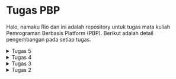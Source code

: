 # Tugas PBP
Halo, namaku Rio dan ini adalah repository untuk tugas mata kuliah Pemrograman Berbasis Platform (PBP). Berikut adalah detail pengembangan pada setiap tugas.

<details>
    <summary>
        Tugas 5
    </summary>

Nama      : Muhammad Mariozulfandy

NPM       : 2206041404

Kelas     : PBP C

Aplikasi  : Book List

### 1. Jelaskan manfaat dari setiap element selector dan kapan waktu yang tepat untuk menggunakannya!

= Elemen Selector dalam CSS adalah metode pemilihan elemen berdasarkan nama elemen dalam dokumen HTML, seperti ```<p>```, ```<h1>```, atau ```<div>```. Manfaat utama dari penggunaan element selector adalah kemampuannya untuk menerapkan gaya secara konsisten pada semua elemen dengan nama yang sama di seluruh halaman web. Hal ini berguna ketika kita ingin mengaplikasikan gaya dasar ke seluruh elemen dengan nama yang sama tanpa perlu menambahkan kelas atau ID tambahan. Element selector sebaiknya digunakan ketika konsistensi tampilan elemen-elemen tersebut adalah prioritas utama dalam desain halaman web.

### 2. Jelaskan HTML5 Tag yang kamu ketahui!

= HTML5 adalah versi terbaru dari bahasa markup HTML yang menawarkan tag-tag baru untuk menggambarkan struktur dan makna dari konten dalam dokumen HTML. Beberapa tag HTML5 yang umum digunakan antara lain:

- ```<header>```: Digunakan untuk bagian kepala dokumen atau bagian dari sebuah situs web.
- ```<nav>```: Untuk menyusun menu navigasi.
- ```<section>```: Mengelompokkan konten yang terkait dalam sebuah bagian.
- ```<article>```: Menandai konten yang dapat berdiri sendiri, seperti posting blog atau berita.
- ```<footer>```: Bagian bawah dari dokumen atau elemen tertentu.
- ```<video>```: Digunakan untuk menampilkan video. Tag-tag ini membantu meningkatkan struktur dan semantik dalam dokumen HTML.

### 3. Jelaskan perbedaan antara margin dan padding!

= Margin dan padding adalah dua properti CSS yang digunakan untuk mengatur ruang di sekitar elemen. Margin mengatur ruang di luar elemen dan mempengaruhi jarak antara elemen dengan elemen lainnya. Di sisi lain, padding mengatur ruang di dalam elemen dan mempengaruhi jarak antara konten elemen dan batas elemen tersebut. Ini berarti bahwa margin mempengaruhi ruang antara elemen dan elemen lain di sekitarnya, sedangkan padding mempengaruhi ruang antara konten elemen dan batas elemen itu sendiri.

### 4. Jelaskan perbedaan antara framework CSS Tailwind dan Bootstrap! Kapan sebaiknya kita menggunakan Bootstrap daripada Tailwind, dan sebaliknya?

= Bootstrap dan Tailwind CSS adalah dua alat yang berbeda untuk membangun tampilan situs web. Bootstrap menyediakan berbagai komponen yang sudah didesain dan siap pakai, sehingga memungkinkan kita membuat situs dengan cepat tanpa harus membuat banyak kode CSS kustom. Di sisi lain, Tailwind CSS memberikan banyak utilitas CSS yang lebih dasar yang memungkinkan kita membuat tampilan yang lebih unik sesuai kebutuhan. Ketika kita perlu membuat situs dengan cepat menggunakan komponen siap pakai, Bootstrap bisa menjadi pilihan yang baik. Sementara itu, jika kita ingin lebih banyak kontrol dan kreativitas dalam desain tampilan, Tailwind bisa lebih cocok. Pilihannya tergantung pada kebutuhan proyek masing-masing.

### 5. Jelaskan bagaimana cara kamu mengimplementasikan checklist di atas secara step-by-step (bukan hanya sekadar mengikuti tutorial)!

= **a. Kustomisasi halaman login, register, dan tambah inventori semenarik mungkin.**

- Didalam ```base.html```, tambahkan tag ```<meta name="viewport">``` agar halaman web dapat menyesuaikan ukuran dan perilaku perangkat mobile.
```html
<head>
    {% block meta %}
        <meta charset="UTF-8" />
        <meta name="viewport" content="width=device-width, initial-scale=1">
    {% endblock meta %}
</head>
```

- Menambahkan Bootstrap CSS, JS, dan jQuery.
```html
<head>
    ...
    {% endblock meta %}
    <link rel="stylesheet" href="https://stackpath.bootstrapcdn.com/bootstrap/4.5.2/css/bootstrap.min.css">
    <script src="https://code.jquery.com/jquery-3.5.1.slim.min.js"></script>
    <script src="https://cdn.jsdelivr.net/npm/@popperjs/core@2.11.6/dist/umd/popper.min.js"></script>
    <script src="https://stackpath.bootstrapcdn.com/bootstrap/4.5.2/js/bootstrap.min.js"></script>
</head>
```

- Kustomisasi halaman login ```login.html```, register ```register.html```, dan penambahan item ```create_item.html``` dengan penggunaan warna dan card.

login:
```html
{% extends 'base.html' %}

{% block meta %}
    <title>Login</title>
{% endblock meta %}

{% block content %}
<div class="container mt-5">
    <div class="row justify-content-center">
        <div class="col-md-6">
            <div class="card">
                <div class="card-header bg-primary text-white">Login</div>
                <div class="card-body">
                    <form method="POST" action="">
                        {% csrf_token %}
                        <div class="form-group">
                            <label for="username">Username:</label>
                            <input type="text" name="username" id="username" placeholder="Username" class="form-control">
                        </div>
                        <div class="form-group">
                            <label for="password">Password:</label>
                            <input type="password" name="password" id="password" placeholder="Password" class="form-control">
                        </div>
                        <div class="form-group">
                            <button class="btn btn-primary btn-block" type="submit">Login</button>
                        </div>
                    </form>
                    {% if messages %}
                        <div class="alert alert-danger">
                            <ul>
                                {% for message in messages %}
                                    <li>{{ message }}</li>
                                {% endfor %}
                            </ul>
                        </div>
                    {% endif %}
                    <p class="text-center">Don't have an account yet? <a href="{% url 'main:register' %}">Register Now</a></p>
                </div>
            </div>
        </div>
    </div>
</div>
{% endblock content %}
```
register:
```html
{% extends 'base.html' %}

{% block meta %}
    <title>Register</title>
{% endblock meta %}

{% block content %}
<div class="container mt-5">
    <div class="row justify-content-center">
        <div class="col-md-8"> <!-- Increase the column size to 8 -->
            <div class="card">
                <div class="card-header bg-primary text-white">
                    Register
                </div>
                <div class="card-body">
                    <form method="POST">
                        {% csrf_token %}
                        
                        <div class="form-group">
                            {{ form.as_p }}
                        </div>
                        
                        <div class="form-group text-center">
                            <button class="btn btn-primary btn-block" type="submit" name="submit">
                                Daftar
                            </button>
                        </div>
                    </form>
                    
                    {% if messages %}
                    <div class="alert alert-danger">
                        <ul>
                            {% for message in messages %}
                            <li>{{ message }}</li>
                            {% endfor %}
                        </ul>
                    </div>
                    {% endif %}
                </div>
            </div>
        </div>
    </div>
</div>
{% endblock content %}
```

create_item:
```html
{% extends 'base.html' %} 

{% block content %}
<div class="container mt-5">
    <div class="row justify-content-center">
        <div class="col-md-6">
            <div class="card">
                <div class="card-header bg-primary text-white">Add New Item</div>
                <div class="card-body">
                    <form method="POST">
                        {% csrf_token %}
                        <div class="form-group">
                            {{ form.as_p }}
                        </div>
                        <div class="form-group">
                            <button class="btn btn-primary btn-block" type="submit">Add Item</button>
                        </div>
                    </form>
                </div>
            </div>
        </div>
    </div>
</div>
{% endblock %}
```
**b. Kustomisasi halaman daftar inventori menjadi lebih berwarna maupun menggunakan approach lain seperti menggunakan Card.**

- Melakukan kustomisasi halaman daftar item ```main.html``` menjadi lebih berwarna dan menggunakan approach Card agar mirip dengan halaman login, register, dan create_item. Selain halamannya, daftar item yang awalnya tabel juga diubah menjadi bentuk card.

```html
{% extends 'base.html' %}

{% block content %}
    <div class="container mt-5">
        <div class="row">
            <div class="col-lg-20">
                <div class="card w-100">
                    <div class="card-header bg-primary text-white">
                        <h2 class="mb-0">Book List</h2>
                    </div>
                    <div class="card-body">
                        <div class="user-info">
                            <h5>Username:</h5>
                            <p>{{ Username }}</p>

                            <h5>Nama:</h5>
                            <p>{{ Nama }}</p>

                            <h5>Kelas:</h5>
                            <p>{{ Kelas }}</p>

                            <h5>Nama Aplikasi:</h5>
                            <p>{{ Aplikasi }}</p>
                        </div>

                        <hr>

                        <div class="item-count">
                            <h5 class="text-info">Kamu menyimpan {{ jumlah_items }} item pada aplikasi ini.</h5>
                        </div>

                        <hr>

                        <div class="container mt-5">
                            <div class="row">
                                {% for item in items %}
                                <div class="col-lg-4 mb-3">
                                    <div class="card">
                                        <div class="card-header {% if forloop.last %}latest-item-header{% endif %}">
                                            <h5 class="card-title">{{ item.name }}</h5>
                                        </div>
                                        <div class="card-body">
                                            <p class="card-text">Amount: {{ item.amount }}</p>
                                            <p class="card-text">Description: {{ item.description }}</p>
                                            <p class="card-text">Date Added: {{ item.date_added }}</p>
                                        </div>
                                    </div>
                                </div>
                                {% endfor %}
                            </div>
                        </div>

                        <hr>

                        <h5 class="text-success">Sesi terakhir login: {{ last_login }}</h5>

                        <hr>

                        <div class="button-container">
                            <a href="{% url 'main:create_item' %}" class="btn btn-success">
                                <i class="fas fa-plus"></i> Add New Item
                            </a>

                            <a href="{% url 'main:logout' %}" class="btn btn-danger">
                                <i class="fas fa-sign-out-alt"></i> Logout
                            </a>
                        </div>
                    </div>
                </div>
            </div>
        </div>
    </div>
{% endblock content %}
```

**Bonus. Memberikan warna yang berbeda (teks atau background) pada baris terakhir dari item pada inventori anda menggunakan CSS.**

- Membuat directory ```static/css``` dan membuat file ```styles.css``` pada root directory.
```
book_list/
├── book_list/
├── main/
├── static/
│   └── css/
│       └── styles.css  <-- File CSS
└── ...
```

- Membuat css class pada ```styles.css``` untuk menentukan style card item.
```css
.card {
    border: 1px solid #ccc;
    border-radius: 5px;
}

.card-header {
    background-color: #f0f0f0;
    font-weight: bold;
    text-align: center;
}

.card-title {
    margin-bottom: 0;
}

.latest-item-header {
    background-color: #3399ff;
    font-weight: bold;
}
```

- Menambahkan link ke ```styles.css``` yang telah dibuat pada template ```base.html```.
```html
<head>
    ...
    <link rel="stylesheet" type="text/css" href="{% static 'css/styles.css' %}">
</head>
```

- Menambahkan konfigurasi pengaturan projek pada ```settings.py```.
```python
# Static files (CSS, JavaScript, Images)
# https://docs.djangoproject.com/en/4.2/howto/static-files/
STATIC_URL = 'static/'
STATICFILES_DIRS = [BASE_DIR / 'static']
```

- Menjalankan ```python manage.py collectstatic``` untuk mengumpulkan semua static files pada satu direktori. Yang siap dideploy ke production server.

- Menambahkan ```<div class="card-header {% if forloop.last %}latest-item-header{% endif %}">``` ke class ```card-header``` pada laman ```main.html``` agar last item yang dilooping mengikuti class ```latest-item-header``` pada ```styles.css```.

</details>

<details>
    <summary>
        Tugas 4
    </summary>

Nama      : Muhammad Mariozulfandy

NPM       : 2206041404

Kelas     : PBP C

Aplikasi  : Book List

1. Apa itu Django UserCreationForm, dan jelaskan apa kelebihan dan kekurangannya?

= UserCreationForm adalah formulir bawaan Django yang memudahkan pembuatan formulir pendaftaran pengguna dalam aplikasi web. Dengan formulir ini, pengguna baru dapat mendaftar dengan mudah di situs web Anda tanpa harus menulis kode dari awal. Kelebihan dari UserCreationForm adalah mudah digunakan (cepat menempatkan fitur pendaftaran pengguna aplikasi web tanpa perlu menulis kode form secara manual), validasi otomatis (memastikan pengguna memasukkan informasi yang valid saat mendaftar termasuk pemeriksaan ketersediaan alamat email dan validasi password), terintegrasi dengan fitur autentikasi Django seperti login dan logout, dan dapat dikustomisasi dengan membuat form sendiri yang menurunkan kelas UserCreationForm. Kekurangannya adalah hanya meminta informasi dasar seperti username, password, dan alamat email. Sehingga kurang fleksibel jika membutuhkan informasi tambahan atau langkah-langkah lain dalam pendaftaran. Selain itu, UserCreationForm juga memiliki beberapa pengaturan bawaan yang bisa jadi tidak sesuai dengan kebutuhan aplikasi sehingga perlu diubah agar mendapatkan kontrol yang lebih tinggi.

2.  Apa perbedaan antara autentikasi dan otorisasi dalam konteks Django, dan mengapa keduanya penting?

= Authentication (autentikasi) memverifikasi identitas pengguna atau layanan sebelum memberi mereka akses seperti permintaan username dan password, sementara Authorization (otorisasi) menentukan apa yang dapat mereka lakukan setelah mereka memiliki akses seperti perbedaan akses yang dimiliki oleh user dan admin pada suatu website. Contohnya pada aplikasi X (dulunya Twitter) dimana awalnya akan dilakukan autentikasi (permintaan username dan password) agar memperoleh akses akun yang dapat menggunakan berbagai fitur di X. Setelah masuk di X, akan dilakukan otorisasi untuk mengenali apa yang dapat kita lakukan, jika kita adalah user biasa fitur-fitur yang kita bisa gunakan akan berbeda dengan verified user (yang dapat diperoleh dengan membayar ke X). Keduanya penting karena autentikasi and otorisasi adalah dua proses utama keamanan informasi yang digunakan administrasi untuk melindungi sistem dan informasi, dimana autentikasi memverifikasi identitas pengguna sehingga identitas yang mengakses sistem dapat diketahui dan otorisasi menentukan apakah akses yang mereka punya benar sehingga tidak ada kesalahan dalam penggunaan sistem.

3. Apa itu cookies dalam konteks aplikasi web, dan bagaimana Django menggunakan cookies untuk mengelola data sesi pengguna?

= Cookies adalah jenis data yang disimpan di sisi klien (biasanya di browser web) saat pengguna berinteraksi dengan situs web. Cookies digunakan untuk menyimpan potongan kecil informasi  yang dapat diakses oleh server web ketika pengguna kembali ke situs web. Mereka digunakan untuk berbagai tujuan, termasuk mengidentifikasi pengguna, menyimpan preferensi, dan melacak perilaku pengguna.

Django menggunakan cookies untuk mengelola data sesi pengguna melalui modul yang disebut sessions (sesi). Django menggunakan cookie untuk mengelola data sesi pengguna dengan cara menghasilkan ID sesi unik untuk setiap pengguna yang disimpan dalam cookie di sisi klien saat pengguna mengakses situs web. Data sesi sebenarnya disimpan di server Django, bukan di cookie itu sendiri. Saat pengguna kembali ke situs web, Django mengidentifikasi pengguna berdasarkan ID sesi yang disimpan dalam cookie, dan kemudian mengambil data sesi yang sesuai dari server. Ini memungkinkan Django untuk menjaga status login pengguna, menyimpan preferensi, dan memberikan pengalaman yang personal kepada pengguna, semuanya dengan aman dan terlindungi dari potensi ancaman keamanan.

4. Apakah penggunaan cookies aman secara default dalam pengembangan web, atau apakah ada risiko potensial yang harus diwaspadai?

= Penggunaan cookies dalam pengembangan web bisa menjadi aman atau berisiko tergantung pada bagaimana mereka digunakan. Cookies adalah file kecil yang disimpan di perangkat pengguna saat mengakses situs web, dan mereka digunakan untuk menyimpan informasi seperti login, preferensi, atau keranjang belanja. Namun, ada risiko keamanan jika cookies disalahgunakan oleh penyerang. Misalnya, penyerang bisa mencuri data pribadi atau meretas akun pengguna jika cookies tidak diatur dengan baik. Oleh karena itu, untuk menjaga keamanan, pastikan menggunakan HTTPS, atur waktu kedaluwarsa yang tepat, enkripsi data sensitif, dan selalu ikuti peraturan privasi data yang berlaku.

5. Jelaskan bagaimana cara kamu mengimplementasikan checklist di atas secara step-by-step (bukan hanya sekadar mengikuti tutorial)!

= **a. Mengimplementasikan fungsi registrasi, login, dan logout.**

- Membuat masing-masing fungsi untuk menampilkan halaman registrasi ```register```, login ```login_user```, dan logout ```logout_user``` pada ```views.py```.

```python
def register(request):
    form = UserCreationForm()

    if request.method == "POST":
        form = UserCreationForm(request.POST)
        if form.is_valid():
            form.save()
            messages.success(request, 'Your account has been successfully created!')
            return redirect('main:login')
    context = {'form':form}
    return render(request, 'register.html', context)
```
```python
def login_user(request):
    if request.method == 'POST':
        username = request.POST.get('username')
        password = request.POST.get('password')
        user = authenticate(request, username=username, password=password)
        if user is not None:
            login(request, user)
            return redirect('main:show_main')
        else:
            messages.info(request, 'Sorry, incorrect username or password. Please try again.')
    context = {}
    return render(request, 'login.html', context)
```
```python
def logout_user(request):
    logout(request)
    return redirect('main:login')
```

- Membuat/menambahkan berkas html yang akan ditampilkan saat melakukan registrasi, login, logout. Untuk registrasi dan login akan membuat halaman baru yang akan ditampilkan yaitu ```register.html``` dan ```login.html```, sementara logout berupa tombol pada halaman ```main.html``` yang mengarahkan ke urlpatterns yang mengimplementasi fungsi untuk logout.

- Menambahkan urlspatterns pada ```urls.py``` yang mengimplementasikan setiap fungsi pada ```views.py``` yang dibuat agar dapat dijalankan sesuai request yang diterima.

```python
urlpatterns = [
    ...
    path('register/', register, name='register'), 
    path('login/', login_user, name='login'),
    path('logout/', logout_user, name='logout')
]
```
- Merestriksi akses halaman main agar diperlukan login terlebih dahulu. Dilakukan dengan menambahkan ```@login_required(login_url='/login')``` di atas fungsi ```show_main```. Ini sebagai bentuk autentikasi agar halaman main hanya dapat diakses pengguna yang sudah registrasi dan login.

**b. Membuat dua akun pengguna dengan masing-masing tiga dummy data menggunakan model yang telah dibuat pada aplikasi sebelumnya untuk setiap akun di lokal.**

Implementasi:

Saat membuka halaman utama web, akan diperlukan login (autentikasi) sehingga mengarah ke halaman login. Di halaman login dapat menekan tombol ```Register Now``` untuk mengarah ke halaman register. Membuat akun dengan username (riozulfandy), passsword, dan konfirmasi password. Dilakukan hal yang sama untuk akun kedua dengan username (riozulfandy2). Pada masing-masing akun, ditambahakan tiga objek model data (Item) dengan fitur fungsi pembuatan objek pada form yang  yang sudah dibuat sebelumnya. Saat ini, setiap objek Item memiliki empat atribut (nama, jumlah, deskripsi, tanggal ditambahkan). Karena konteks website ini (Book List) adalah list buku, maka atribut objek yang diisi dengan nama, deskripsi, dan jumlah buku. Screenshot halaman main masing-masing akun:

![Alt text](image.png)

![Alt text](image-1.png)

**c. Menghubungkan model Item dengan User.**

- Menambahkan atribut model Item yaitu ```user``` yang berisi objek dari model User (model yang menyimpan informasi semua user yang pada aplikasi). Dalam hal ini digunakan many to one model relationship yang dapat menghubungkan banyak objek Item dengan satu objek User.

```python
class Item(models.Model):
    user = models.ForeignKey(User, on_delete=models.CASCADE)
    ...
```

- Mengubah fungsi ```create_item``` agar  Django tidak langsung menyimpan objek yang telah dibuat dari form langsung ke database untuk dimodifikasi terlebih dahulu. Pada kasus ini, kita akan mengisi atribut user pada objek Item dengan objek User dari nilai ```request.user``` yang sedang terotorisasi untuk menandakan bahwa objek tersebut dimiliki oleh pengguna yang sedang login.

```python
def create_item(request):
 form = ProductForm(request.POST or None)

 if form.is_valid() and request.method == "POST":
     item = form.save(commit=False)
     item.user = request.user
     item.save()
     return HttpResponseRedirect(reverse('main:show_main'))
 ...
```

- Mengubah fungsi ```show_main``` sehingga items yang akan ditampilkan pada halaman main adalah milik user dengan melakukan filtering objek Item sehingga atribut user nya sama dengan user yang sedang login.

```python
def show_main(request):
    items = Item.objects.filter(user=request.user)
    ...
```

- Melakukan ```makemigrations``` dan ```migrate``` karena telah mengubah model. Sehingga database dapat menyesuaikan sesuai struktur model yang baru.

**d. Menampilkan detail informasi pengguna yang sedang logged in seperti username dan menerapkan cookies seperti last login pada halaman utama aplikasi.**

- Mengubah fungsi ```login_user```, dengan membuat cookie yang bernama ```last_login``` untuk melihat kapan terakhir kali pengguna melakukan login yang diset saat pengguna melakukan login.

```python
if user is not None:
    login(request, user)
    response = HttpResponseRedirect(reverse("main:show_main")) 
    response.set_cookie('last_login', str(datetime.datetime.now()))
    return response
```

- Mengubah fungsi ```logout_user``` agar cookie ```last_login``` yang sebelumnya dibuat set saat login dihapus saat logout.

```python
def logout_user(request):
    logout(request)
    response = HttpResponseRedirect(reverse('main:login'))
    response.delete_cookie('last_login')
    return response
```

- Menambahkan konteks pada fungsi ```show_main``` untuk menampilkan username dari user yang sedang login dan cookie ```last_login``` yang sudah dibuat saat user login. Karena menambahkan konteks, juga perlu ditambahkan key dari konteks tersebut pada ```main.html``` untuk ditampilkan.

```python
context = {
        ...
        'Username': request.user.username,
        'last_login': request.COOKIES['last_login'],
        ...
    }
```
```html
...
<h5>Username:</h5>
<p>{{Username}}</p>
...
```
```html
...
<h5>Sesi terakhir login: {{ last_login }}</h5>
...
```

</details>

<details>
    <summary>
        Tugas 3
    </summary>

Nama      : Muhammad Mariozulfandy

NPM       : 2206041404

Kelas     : PBP C

Aplikasi  : Book List

1. Apa perbedaan antara form POST dan form GET dalam Django?

= GET digunakan untuk membaca/mengambil data dari server web. GET mengembalikan kode status HTTP 200 (OK) jika data berhasil diambil dari server. Sementara POST digunakan untuk mengirim data (file, data form, dll) ke server. Jika pembuatan berhasil, ia mengembalikan kode status HTTP 201. Berikut beberapa perbedaannya:

POST:

-Nilai variabel tidak ditampilkan di URL

-Lebih aman

-Tidak dibatasi panjang string

-Pengambilan variabel dengan request.POST.get

-Biasanya untuk input data melalui form

-Digunakan untuk mengirim data-data penting seperti password

GET:

-Nilai variabel ditampilkan di URL sehingga user dapat dengan mudah memasukkan nilai variabel baru

-Kurang aman

-Dibatasi panjang string sampai 2047 karakter

-Pengambilan variabel dengan request.POST.get

-Biasanya untuk input data melalui link

-Digunakan untuk mengirim data-data tidak penting

2. Apa perbedaan utama antara XML, JSON, dan HTML dalam konteks pengiriman data?

= XML adalah bahasa markup yang sangat fleksibel dan dapat digunakan untuk mendefinisikan struktur data yang kompleks. Ini menggunakan tag yang dapat disesuaikan oleh pengguna untuk mendefinisikan elemen data dan hierarki. JSON adalah format data ringkas yang berbasis teks dan memiliki struktur yang mirip dengan objek JavaScript. Ini terdiri dari pasangan nama-nilai (key-value pairs). HTML adalah bahasa markup yang digunakan untuk membuat halaman web. Ini memiliki struktur yang lebih terbatas dan dirancang untuk menampilkan konten dalam bentuk halaman web. Perbedaan utama diantaranya adalah XML digunakan untuk mendefinisikan struktur data yang kompleks, JSON digunakan untuk pertukaran data dalam format ringkas, sedangkan HTML digunakan untuk membuat halaman web dan menampilkan konten. 

3. Mengapa JSON sering digunakan dalam pertukaran data antara aplikasi web modern?

= JSON adalah format data yang ringkas dan mudah dibaca oleh programmer dalam bentuk (key-value pairs). JSON bagian integral dari JavaScript, sehingga memudahkan penggunaannya dalam lingkungan pengembangan web yang berbasis JavaScript. JSON juga mendukung struktur data yang bersarang (nested), yang memungkinkan representasi data yang kompleks dan hierarkis. Selain itu, format data JSON yang ringan dalam hal ukuran. Ini menghasilkan overhead yang lebih rendah dalam pertukaran data antara klien dan server, yang dapat meningkatkan kinerja dan kecepatan dalam aplikasi web.

4. Jelaskan bagaimana cara kamu mengimplementasikan checklist di atas secara step-by-step (bukan hanya sekadar mengikuti tutorial)!

= 

**a. Membuat input form untuk menambahkan objek model (item) pada app sebelumnya.**

- Membuat file baru dengan nama forms.py pada aplikasi main untuk membuat struktur form yang dapat menerima data baru.

```python
from django.forms import ModelForm
from main.models import Item

class ItemForm(ModelForm):
    class Meta:
        model = Item
        fields = ["name", "amount", "description"]
```

Item merupakan model yang digunakan untuk form (yang telah dibuat pada Tugas 1). Ketika data dari form disimpan, isi dari form akan disimpan menjadi sebuah objek class Item. Fields berisi field dari model Item yang digunakan untuk form.

- Membuat template HTML baru bernama create_item.html untuk menampilkan form untuk membuat item baru.

```html
{% extends 'base.html' %} 

{% block content %}
<h1>Add New Item</h1>

<form method="POST">
    {% csrf_token %}
    <table>
        {{ form.as_table }}
        <tr>
            <td></td>
            <td>
                <input type="submit" value="Add Item"/>
            </td>
        </tr>
    </table>
</form>

{% endblock %}
```


- Import beberapa package dan membuat fungsi baru dengan nama create_item yang menerima parameter request untuk membuat form yang membuat objek item baru.

```python
from django.http import HttpResponseRedirect
from main.forms import ItemForm
from django.urls import reverse
```
```python
def create_item(request):
    form = ItemForm(request.POST or None)

    if form.is_valid() and request.method == "POST":
        form.save()
        return HttpResponseRedirect(reverse('main:show_main'))
    context = {'form': form}
    return render(request, "create_item.html", context)
```
Melakukan render tampilan template create_item.html kemudian membuat objek ItemForm berdasarkan QueryDict yang diinput user, dilakukan validasi, disimpan, dan redirect ke page main.

- Menambahkan button pada main.html yang mengarah url dari fungsi create_item pada view yang telah dibuat untuk membuat form.
```html
    <a href="{% url 'main:create_item' %}">
        <button>
            Add New Item
        </button>
    </a>
```

- Membuat routing url pada urls.py yang mengarah ke fungsi create_item untuk pembuatan form. Dengan menambahkan ```path('create-item', create_item, name='create_item')``` pada list urlpatterns.

**b. Menambahkan 5 fungsi views untuk melihat objek yang sudah ditambahkan dalam format HTML, XML, JSON, XML by ID, dan JSON by ID.**

- Melihat objek yang sudah ditambahkan dalam format HTML dilakukan dengan memperbarui fungsi show_main dengan menambahkan setiap objek Item yang sudah ditambahkan sebelumnya untuk dirender serta jumlah dari objek Item yang sudah ditambahkan sebelumnya. Karena show_main melakukan render terhadap main.html, main.html juga diperbarui dengan menambahkan tabel yang berisi setiap atribut dari setiap objek Item yang telah dibuat sebelumnya (name, amount, description, date_added) dan jumlah dari objek yang ditambahkan sebelumnya.

```python
def show_main(request):
    items = Item.objects.all()
    jumlah_items = Item.objects.all().count()

    context = {
        'Nama': 'Muhammad Mariozulfandy',
        'Kelas': 'PBP C',
        'Aplikasi': 'Book List',
        'items': items,
        'jumlah_items': jumlah_items
    }

    return render(request, "main.html", context)
```
```html
<h5>Kamu menyimpan {{jumlah_items}} item pada aplikasi ini.</h5>

<table>
    <tr>
        <th>Name</th>
        <th>Amount</th>
        <th>Description</th>
        <th>Date Added</th>
    </tr>

    {% comment %} Berikut cara memperlihatkan data produk di bawah baris ini {% endcomment %}

    {% for item in items %}
        <tr>
            <td>{{item.name}}</td>
            <td>{{item.amount}}</td>
            <td>{{item.description}}</td>
            <td>{{item.date_added}}</td>
        </tr>
    {% endfor %}
</table>
```

- Melihat objek yang sudah ditambahkan dalam format XML, JSON, JSON by ID, dan XML by ID dilakukan dengan memanfaatkan ```django.core.serializers``` untuk transformasi data menjadi format lain seperti XML dan JSON. Untuk XML dan JSON, data yang ditransformasi adalah semua objek pada Item yang telah ditambahkan sebelumnya. Sementara JSON by ID dan XML by ID, data yang ditransformasi adalah data dengan ID yang ditetapkan (dilakukan filtering). Implementasi dilakukan dengan menambahkan fungsi show_xml dan show_json yang menerima parameter request dan show_xml_by_id dan show_json_by_id yang menerima parameter request dan ID.
```python
def show_xml(request):
    data = Item.objects.all()
    return HttpResponse(serializers.serialize("xml", data), content_type="application/xml")
def show_json(request):
    data = Item.objects.all()
    return HttpResponse(serializers.serialize("json", data), content_type="application/json")
def show_xml_by_id(request, id):
    data = Item.objects.filter(pk=id)
    return HttpResponse(serializers.serialize("xml", data), content_type="application/xml")
def show_json_by_id(request, id):
    data = Item.objects.filter(pk=id)
    return HttpResponse(serializers.serialize("json", data), content_type="application/json")
```

**c. Membuat routing URL untuk masing-masing views yang telah ditambahkan pada poin b.**

Ini dilakukan dengan menambahkan path pada list urlpatterns di urls.py untuk masing-masing fungsi views yang telah dibuat.
```python
path('xml/', show_xml, name='show_xml'),
path('json/', show_json, name='show_json'),
path('xml/<int:id>/', show_xml_by_id, name='show_xml_by_id'), #Menambahkan variabel id karena dipakai sebagai parameter
path('json/<int:id>/', show_json_by_id, name='show_json_by_id'), #Menambahkan variabel id karena dipakai sebagai parameter
```

5. Mengakses kelima URL di nomor 4c menggunakan Postman, membuat screenshot dari hasil akses URL pada Postman, dan menambahkannya ke dalam README.md.

=

![image](https://github.com/riozulfandy/book_list/assets/119402060/7e89a743-9053-45ec-a97c-9b6ae53ff67e)
![image](https://github.com/riozulfandy/book_list/assets/119402060/1039fcbc-5947-4f04-93eb-b8cae4a2c44b)
![image](https://github.com/riozulfandy/book_list/assets/119402060/333440c8-0c83-4a22-a92f-121c47c4d0be)
![image](https://github.com/riozulfandy/book_list/assets/119402060/81fa8968-480b-4850-9a15-a8b763b3990d)
![image](https://github.com/riozulfandy/book_list/assets/119402060/8a401078-e000-4f14-bfaf-fb73000ce73e)

</details>

<details>
    <summary>
       Tugas 2
    </summary>


Nama      : Muhammad Mariozulfandy

NPM       : 2206041404

Kelas     : PBP C

Aplikasi  : Book List

1. Jelaskan bagaimana cara kamu mengimplementasikan checklist di atas secara step-by-step (bukan hanya sekadar mengikuti tutorial)!

= -Pertama, membuat direktori baru pada lokal untuk menyimpan proyek Django ini. Didalam direktori tersebut akan dibuat virtual environment untuk mengisolasi proyek Django yang akan dibuat. Kemudian, membuat projek Django bernama book_list pada direktori tersebut serta menginstall dependenciesnya (library, framework, atau package).

-Langkah kedua, membuat aplikasi main pada proyek Django tersebut.

-Langkah ketiga, melakukan routing pada proyek agar dapat menjalankan aplikasi main. Ini dilakukan dengan menambahkan main ke list installed app pada settings.py proyek book_list.

-Langkah keempat, membuat model pada aplikasi main dengan menambahkan kelas Item pada models.py dan memiliki atribut wajib name sebagai nama item dengan tipe CharField, amount sebagai jumlah item dengan tipe IntegerField, dan description sebagai deskripsi item dengan tipe TextField.

-Langkah kelima, membuat sebuah fungsi pada views.py untuk dikembalikan ke dalam template HTML main.html yang menampilkan nama aplikasi, nama, dan kelas. Pada langkah ini, dibuat fungsi show_main untuk melakukan render tampilan main.html pada request http yang diminta sesuai dengan dictionary context yang dibuat untuk ditampilkan pada views.py. Kemudian, template main.html akan dibuat dengan memasukkan key dari dictionary context pada views.py untuk menampilkan valuesnya.

-Langkah keenam, membuat sebuah routing pada urls.py aplikasi main untuk memetakan fungsi yang telah dibuat pada views.py. Akan ditambahkan path kosong untuk langsung memanggil fungsi yang telah dibuat di views.py yaitu fungsi untuk menampilkan template main.html.

-Langkah ketujuh, menambahkan urls yang dibuat pada aplikasi main pada proyek utama book_list dengan menambahkan path main/ pada urls.py proyek book list.

-Langkah kedelapan, melakukan deployment ke Adaptable terhadap aplikasi yang sudah dibuat. Hal ini dilakukan dengan membuat repository pada github kemudian melakukan inisialisasi git pada direktori book_list yang pertama dibuat untuk membuat repository lokal dan menambahkan remote untuk menghubungkan repository lokal dan github. Kemudian, melakukan push pada repository github agar berisi proyek yang sudah dibuat. Setelah repository github berisi proyek book_list, menambahkan aplikasi baru pada Adaptable dan melakukan deployment berdasarkan repository yang sudah dibuat.

-Langkah kesembilan, membuat sebuah README.md yang berisi tautan menuju aplikasi Adaptable yang sudah di-deploy, serta menjawab beberapa pertanyaan.

2. Buatlah bagan yang berisi request client ke web aplikasi berbasis Django beserta responnya dan jelaskan pada bagan tersebut kaitan antara urls.py, views.py, models.py, dan berkas html!

=![image](https://github.com/riozulfandy/book_list/assets/119402060/8ef346ab-3cf5-46e1-87a6-66520fbbb33a)


3. Jelaskan mengapa kita menggunakan virtual environment? Apakah kita tetap dapat membuat aplikasi web berbasis Django tanpa menggunakan virtual environment?

= Alasan kita membutuhkan virtual enviroment adalah karena dengan virtual enviroment yang kita buat pada setiap proyek, proyek tersebut dapat kita isolasikan sehingga memiliki dependencies (library, framework, atau package) yang mereka butuhkan sesuai versinya masing-masing. Kita hanya memfokuskan satu proyek pada virtual enviroment yang kita buat sehingga dapat lebih rapih dalam manajemen dependencies proyek. Kita tetap dapat membuat aplikasi web berbasis Django tanpa menggunakan virtual environment, namun kita sulit menerapkan dependencies yang kita inginkan pada aplikasi ini jika kita memiliki proyek lain pada lokal yang memiliki dependencies yang berbeda.

4. Jelaskan apakah itu MVC, MVT, MVVM dan perbedaan dari ketiganya.

=
MVC (Model, View, Controller):

-Model adalah komponen utama arsitektur ini dan mengelola data, logika, serta batasan aplikasi lainnya.

-View berkaitan dengan bagaimana data akan ditampilkan kepada pengguna dan menyediakan berbagai komponen representasi data.

-Controller adalah inti dari logika aplikasi yang memanipulasi Model dan merender tampilan dengan bertindak sebagai jembatan antara keduanya.

MVT (Model, View, Template)

-Model yang mirip dengan MVC ini bertindak sebagai antarmuka untuk data Anda dan pada dasarnya merupakan struktur logis di balik seluruh aplikasi web yang diwakili oleh database seperti MySql, PostgreSQL.

-View menjalankan logika penggunaan website dan berinteraksi dengan Model serta merender template. Ia menerima permintaan HTTP dan kemudian mengembalikan respons HTTP.

-Template adalah komponen yang membuat MVT berbeda dari MVC. Template bertindak sebagai lapisan presentasi dan pada dasarnya adalah kode HTML yang merender data. Konten dalam file-file ini dapat bersifat statis atau dinamis.

MVVM (Model Viem ViewModel)

-Model: Lapisan ini bertanggung jawab atas abstraksi sumber data. Model dan ViewModel bekerja sama untuk mendapatkan dan menyimpan data.

-View: Tujuan dari lapisan ini adalah untuk menginformasikan ViewModel tentang tindakan pengguna. Lapisan ini mengamati ViewModel dan tidak mengandung logika aplikasi apa pun.

-ViewModel: Ini memperlihatkan aliran data yang relevan dengan Tampilan. Selain itu, ini berfungsi sebagai penghubung antara Model dan Tampilan.

Perbedaaan utamanya adalah bagaimana mereka mengatur dan memisahkan tanggung jawab komponen dalam arsitektur aplikasi:

-MVC adalah pola yang banyak digunakan yang dengan jelas memisahkan Model, View, dan Controller. Controller bertindak sebagai jembatan antara Model dan View.

-MVT adalah variasi dari MVC yang digunakan dalam kerangka web Django. Ini menggantikan Controller dengan Template, yang lebih fokus pada logika presentasi data dalam format tampilan HTML.

-MVVM adalah pola yang mendominasi pengembangan aplikasi berbasis data. ViewModel mengambil peran yang lebih kuat dalam mengelola UI dan memastikan bahwa View selalu mencerminkan data yang benar dari Model. Hal ini memungkinkan pemisahan yang kuat antara logika aplikasi (Model), lapisan presentasi (View), dan logika presentasi (ViewModel).

</details>
